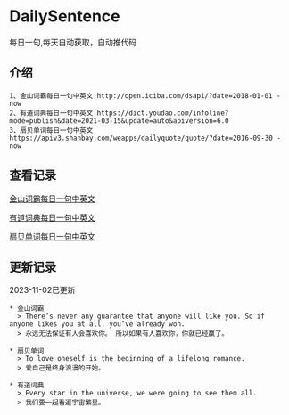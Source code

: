 # DailySentence

每日一句,每天自动获取，自动推代码

## 介绍

```
1、金山词霸每日一句中英文 http://open.iciba.com/dsapi/?date=2018-01-01 - now
2、有道词典每日一句中英文 https://dict.youdao.com/infoline?mode=publish&date=2021-03-15&update=auto&apiversion=6.0
3、扇贝单词每日一句中英文 https://apiv3.shanbay.com/weapps/dailyquote/quote/?date=2016-09-30 - now
```

## 查看记录

[金山词霸每日一句中英文](./data/iciba/)

[有道词典每日一句中英文](./data/youdao/)

[扇贝单词每日一句中英文](./data/shanbay/)

## 更新记录
2023-11-02已更新 
```
* 金山词霸
  > There’s never any guarantee that anyone will like you. So if anyone likes you at all, you’ve already won.
  > 永远无法保证有人会喜欢你。 所以如果有人喜欢你，你就已经赢了。

* 扇贝单词
  > To love oneself is the beginning of a lifelong romance.
  > 爱自己是终身浪漫的开始。

* 有道词典
  > Every star in the universe, we were going to see them all.
  > 我们要一起看遍宇宙繁星。

```

